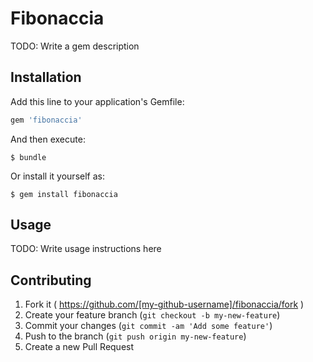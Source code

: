 # Fibonaccia

TODO: Write a gem description

## Installation

Add this line to your application's Gemfile:

```ruby
gem 'fibonaccia'
```

And then execute:

    $ bundle

Or install it yourself as:

    $ gem install fibonaccia

## Usage

TODO: Write usage instructions here

## Contributing

1. Fork it ( https://github.com/[my-github-username]/fibonaccia/fork )
2. Create your feature branch (`git checkout -b my-new-feature`)
3. Commit your changes (`git commit -am 'Add some feature'`)
4. Push to the branch (`git push origin my-new-feature`)
5. Create a new Pull Request
